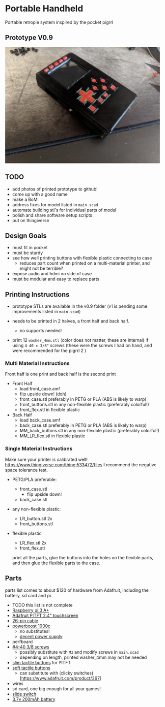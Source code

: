 # Portable Handheld

Portable retropie system inspired by the pocket pigrrl

## Prototype V0.9

![Portable](portable.jpg)

## TODO

- add photos of printed prototype to github!
- come up with a good name
- make a BoM
- address fixes for model listed in `main.scad`
- automate building stl's for individual parts of model
- polish and share software setup scripts
- put on thingiverse

## Design Goals
- must fit in pocket
- must be sturdy
- see how well printing buttons with flexible plastic connecting to case
  - reduces part count when printed on a multi-material printer, and might not be terrible?
- expose audio and hdmi on side of case
- must be modular and easy to replace parts

## Printing Instructions
- prototype STLs are available in the v0.9 folder (v1 is pending some improvements listed in `main.scad`)
- needs to be printed in 2 halves, a front half and back half.
  - no supports needed!

- print 12 `washer_4mm.stl` (color does not matter, these are internal) if using `4-40 x 3/8"` screws (these were the screws I had on hand, and were recommended for the pigrrl 2
)
### Multi Material Instructions

Front half is one print and back half is the second print

- Front Half
  - load front_case.amf
  - flip upside down! (doh)
  - front_case.stl preferably in PETG or PLA (ABS is likely to warp)
  - front_buttons.stl in any non-flexible plastic (preferably colorful!)
  - front_flex.stl in flexible plastic
- Back Half
  - load back_case.amf
  - back_case.stl preferably in PETG or PLA (ABS is likely to warp)
  - MM_back_buttons.stl in any non-flexible plastic (preferably colorful!)
  - MM_LR_flex.stl in flexible plastic

### Single Material Instructions

Make sure your printer is calibrated well! https://www.thingiverse.com/thing:533472/files I recommend the negative space tolerance test.

- PETG/PLA preferable:
  - front_case.stl
    - flip upside down!
  - back_case.stl
- any non-flexible plastic:
  - LR_button.stl 2x
  - front_buttons.stl
- flexible plastic
  - LR_flex.stl 2x
  - front_flex.stl

  print all the parts, glue the buttons into the holes on the flexible parts, and then glue the flexible parts to the case.

## Parts

parts list comes to about $120 of hardware from Adafruit, including the battery, sd card and pi.

- TODO this list is not complete
- [Raspberry pi 3 A+](https://www.adafruit.com/product/4027)
- [Adafruit PITFT 2.4" touchscreen](https://www.adafruit.com/product/2455)
- [26-pin cable](https://www.adafruit.com/product/862)
- [powerboost 1000c](https://www.adafruit.com/product/2465)
  - no substitutes!
  - [decent power supply](https://www.adafruit.com/product/1995)
- perfboard
- [#4-40 3/8 screws](https://www.amazon.com/Machine-Screws-Phillips-Stainless-Quantity/dp/B01LY5VW6Q)
  - possibly substitute with `M3` and modify screws in `main.scad`
  - depending on length, printed washer_4mm may not be needed
- [slim tactile buttons](https://www.adafruit.com/product/1489) for PITFT
- [soft tactile buttons](https://www.adafruit.com/product/3101)
  - can substitute with (clicky switches)[https://www.adafruit.com/product/367]
- wires
- sd card, one big enough for all your games!
- [slide switch](https://www.adafruit.com/product/805)
- [3.7v 200mAh battery](https://www.adafruit.com/product/2011)